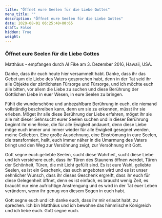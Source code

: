 ```yaml
---
title: "Öffnet eure Seelen für die Liebe Gottes"
menu_title: ""
description: "Öffnet eure Seelen für die Liebe Gottes"
date: 2020-08-01 06:25:48+00:65
draft: False
hidden: True
weight:
---
```

### Öffnet eure Seelen für die Liebe Gottes

Matthäus - empfangen durch Al Fike am 3. Dezember 2016, Hawaii, USA.

Danke, dass ihr euch heute hier versammelt habt. Danke, dass ihr das Gebet um die Liebe des Vaters gesprochen habt, denn in der Tat seid ihr alle Objekte der zärtlichsten Fürsorge und Fürsorge, und ich möchte euch alle bitten, vor allem die Liebe zu suchen und diese Berührung der Göttlichen Liebe in euer Wesen, in eure Seelen zu bringen.

Fühlt die wunderschöne und unbezahlbare Berührung in euch, die niemand vollständig beschreiben kann, denn um sie zu erkennen, müsst ihr sie erleben. Möget ihr alle diese Berührung der Liebe erfahren, möget ihr sie alle mit dieser Sehnsucht eurer Seelen suchen und in dieser Berührung beginnt ihr eine Reise, die für alle Ewigkeit andauert, denn diese Liebe möge euch immer und immer wieder für alle Ewigkeit gesegnet werden, meine Geliebten. Eine große Ausdehnung, eine Einströmung in eure Seelen, die transformiert, heilt, euch immer näher in die Umarmung des Vaters bringt und den Weg zur Versöhnung zeigt, zur Versöhnung mit Gott.

Gott segne euch geliebte Seelen, sucht diese Wahrheit, sucht diese Liebe und ich versichere euch, dass ihr Türen des Staunens öffnen werdet, Türen der Schönheit, Türen, die mit Licht gefüllt sind. Es ist eure Wahl, geliebte Seelen, es ist ein Geschenk, das euch angeboten wird und es ist unser sehnlicher Wunsch, dass ihr dieses Geschenk ergreift, dass ihr euch für diese Gelegenheit öffnet, denn es ist einfach, es braucht wenig Zeit, es braucht nur eine aufrichtige Anstrengung und es wird in der Tat euer Leben verändern, wenn ihr genug von diesem Segen in euch habt.

Gott segne euch und ich danke euch, dass ihr mir erlaubt habt, zu sprechen. Ich bin Matthäus und ich bewohne das himmlische Königreich und ich liebe euch. Gott segne euch.
